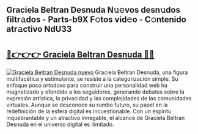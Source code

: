 ## Graciela Beltran Desnuda N𝚞𝚎vos desn𝚞dos filtr𝚊dos - Parts-b9X F𝚘tos vid𝚎o - C𝚘ntenido atr𝚊ctivo NdU33

# <h2><a href="http://mb7nan.tromn.icu/?c=Graciela+Beltran+Desnuda">🔗👉👉👉 Graciela Beltran Desnuda 🔗🔗</a></h2>

[![Graciela Beltran Desnuda nuevo](https://i.imgur.com/pEAQMta.gif)](http://mb7nan.tromn.icu/?c=Graciela+Beltran+Desnuda)
Graciela Beltran Desnuda, una figura multifacética y estimulante, se resiste a la categorización simple. Su enfoque poco ortodoxo para construir una personalidad web ha magnetizado y ofendido a los seguidores, generando debates sobre la expresión artística, la privacidad y las complejidades de las comunidades virtuales. Aunque se desconoce su rumbo futuro, su papel en la redefinición de la esfera digital es incuestionable. Con un espíritu inquebrantable y un atractivo innegable, el alcance de Graciela Beltran Desnuda en el universo digital es ilimitado.
